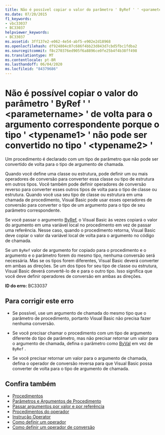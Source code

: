 ```yaml
---
title: Não é possível copiar o valor do parâmetro ' ByRef ' ' <parametername> ' de volta para o argumento correspondente porque o tipo ' <typename1> ' não pode ser convertido no tipo ' <typename2> '
ms.date: 07/20/2015
f1_keywords:
- vbc33037
- BC33037
helpviewer_keywords:
- BC33037
ms.assetid: 3ff137e2-e062-4e54-abf5-e902e2d18968
ms.openlocfilehash: df924804c07c686f4bb23d843d7cbd5fbc1fdba2
ms.sourcegitcommit: f8c270376ed905f6a8896ce0fe25b4f4b38ff498
ms.translationtype: MT
ms.contentlocale: pt-BR
ms.lasthandoff: 06/04/2020
ms.locfileid: "84379686"
---
```

# <a name="cannot-copy-the-value-of-byref-parameter-parametername-back-to-the-matching-argument-because-type-typename1-cannot-be-converted-to-type-typename2"></a>Não é possível copiar o valor do parâmetro ' ByRef ' ' \<parametername> ' de volta para o argumento correspondente porque o tipo ' \<typename1> ' não pode ser convertido no tipo ' \<typename2> '
Um procedimento é declarado com um tipo de parâmetro que não pode ser convertido de volta para o tipo de argumento de chamada.  
  
 Quando você define uma classe ou estrutura, pode definir um ou mais operadores de conversão para converter essa classe ou tipo de estrutura em outros tipos. Você também pode definir operadores de conversão reverso para converter esses outros tipos de volta para o tipo de classe ou estrutura. Quando você usa seu tipo de classe ou estrutura em uma chamada de procedimento, Visual Basic pode usar esses operadores de conversão para converter o tipo de um argumento para o tipo de seu parâmetro correspondente.  
  
 Se você passar o argumento [ByRef](../language-reference/modifiers/byref.md), o Visual Basic às vezes copiará o valor do argumento em uma variável local no procedimento em vez de passar uma referência. Nesse caso, quando o procedimento retorna, Visual Basic deve copiar o valor da variável local de volta para o argumento no código de chamada.  
  
 Se um `ByRef` valor de argumento for copiado para o procedimento e o argumento e o parâmetro forem do mesmo tipo, nenhuma conversão será necessária. Mas se os tipos forem diferentes, Visual Basic deverá converter em ambas as direções. Se um dos tipos for seu tipo de classe ou estrutura, Visual Basic deverá convertê-lo de e para o outro tipo. Isso significa que você deve definir operadores de conversão em ambas as direções.  
  
 **ID do erro:** BC33037  
  
## <a name="to-correct-this-error"></a>Para corrigir este erro  
  
- Se possível, use um argumento de chamada do mesmo tipo que o parâmetro de procedimento, portanto Visual Basic não precisa fazer nenhuma conversão.  
  
- Se você precisar chamar o procedimento com um tipo de argumento diferente do tipo de parâmetro, mas não precisar retornar um valor para o argumento de chamada, defina o parâmetro como [ByVal](../language-reference/modifiers/byval.md) em vez de `ByRef` .  
  
- Se você precisar retornar um valor para o argumento de chamada, defina o operador de conversão reversa para que Visual Basic possa converter de volta para o tipo de argumento de chamada.  
  
## <a name="see-also"></a>Confira também

- [Procedimentos](../programming-guide/language-features/procedures/index.md)
- [Parâmetros e Argumentos de Procedimento](../programming-guide/language-features/procedures/procedure-parameters-and-arguments.md)
- [Passar argumentos por valor e por referência](../programming-guide/language-features/procedures/passing-arguments-by-value-and-by-reference.md)
- [Procedimentos do operador](../programming-guide/language-features/procedures/operator-procedures.md)
- [Instrução Operator](../language-reference/statements/operator-statement.md)
- [Como definir um operador](../programming-guide/language-features/procedures/how-to-define-an-operator.md)
- [Como definir um operador de conversão](../programming-guide/language-features/procedures/how-to-define-a-conversion-operator.md)
